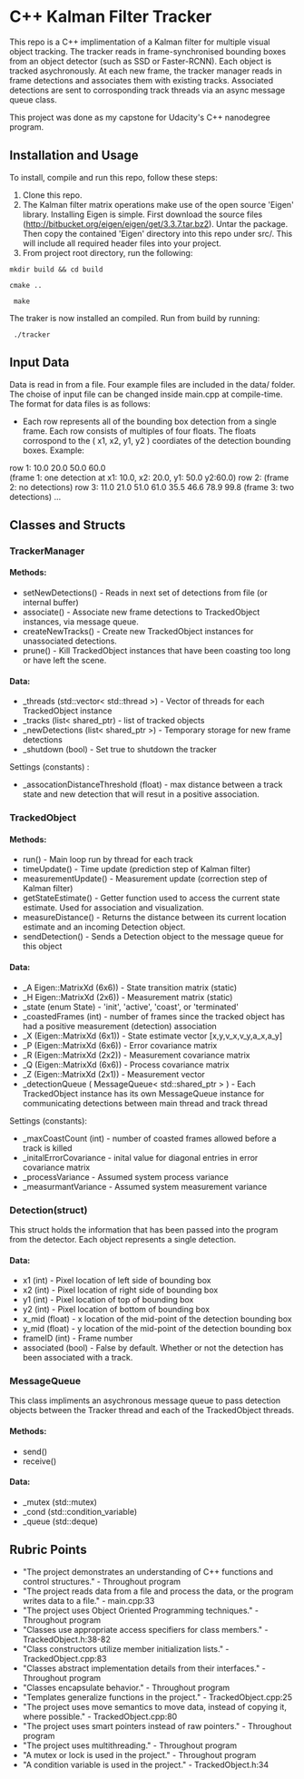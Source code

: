 # C++ Kalman Filter Tracker

This repo is a C++ implimentation of a Kalman filter for multiple visual object tracking. The tracker reads in frame-synchronised bounding boxes from an object detector (such as SSD or Faster-RCNN). Each object is tracked asychronously. At each new frame, the tracker manager reads in frame detections and associates them with existing tracks. Associated detections are sent to corrosponding track threads via an async message queue class. 

This project was done as my capstone for Udacity's C++ nanodegree program.  

## Installation and Usage
To install, compile and run this repo, follow these steps:
1. Clone this repo.
2. The Kalman filter matrix operations make use of the open source 'Eigen' library. Installing Eigen is simple. First download the source files (http://bitbucket.org/eigen/eigen/get/3.3.7.tar.bz2). Untar the package. Then copy the contained 'Eigen' directory into this repo under src/. This will include all required header files into your project.
3. From project root directory, run the following:
 
``` mkdir build && cd build ```
 
``` cmake .. ```
 
``` make```
 

The traker is now installed an compiled. Run from build by running:
 
``` ./tracker```

## Input Data
Data is read in from a file. Four example files are included in the data/ folder. The choise of input file can be changed inside main.cpp at compile-time. The format for data files is as follows:

- Each row represents all of the bounding box detection from a single frame. Each row consists of multiples of four floats. The floats corrospond to the ( x1, x2, y1, y2 ) coordiates of the detection bounding boxes. Example:

row 1: 10.0 20.0 50.0 60.0        
(frame 1: one detection at x1: 10.0, x2: 20.0, y1: 50.0 y2:60.0)
row 2:
(frame 2: no detections)
row 3: 11.0 21.0 51.0 61.0 35.5 46.6 78.9 99.8
(frame 3: two detections)
...



## Classes and Structs

### TrackerManager
#### Methods:
- setNewDetections() - Reads in next set of detections from file (or internal buffer)
- associate() - Associate new frame detections to TrackedObject instances, via message queue.
- createNewTracks() - Create new TrackedObject instances for unassociated detections. 
- prune() - Kill TrackedObject instances that have been coasting too long or have left the scene.

#### Data:
- _threads (std::vector< std::thread >) - Vector of threads for each TrackedObject instance
- _tracks (list< shared_ptr<TrackedObjects >) - list of tracked objects
- _newDetections (list< shared_ptr<Detection> >) - Temporary storage for new frame detections
- _shutdown (bool) - Set true to shutdown the tracker
 
Settings (constants) :
- _assocationDistanceThreshold (float) - max distance between a track state and new detection that will resut in a positive association.

### TrackedObject
#### Methods:
- run() - Main loop run by thread for each track
- timeUpdate() - Time update (prediction step of Kalman filter)
- measurementUpdate() - Measurement update (correction step of Kalman filter)
- getStateEstimate() - Getter function used to access the current state estimate. Used for association and visualization. 
- measureDistance() - Returns the distance between its current location estimate and an incoming Detection object.
- sendDetection() - Sends a Detection object to the message queue for this object
#### Data:
- _A Eigen::MatrixXd (6x6)) - State transition matrix (static) 
- _H Eigen::MatrixXd (2x6)) - Measurement matrix (static) 
- _state (enum State) - 'init', 'active', 'coast', or 'terminated' 
- _coastedFrames (int) - number of frames since the tracked object has had a positive measurement (detection) association
- _X (Eigen::MatrixXd (6x1)) - State estimate vector [x,y,v_x,v_y,a_x,a_y] 
- _P (Eigen::MatrixXd (6x6)) - Error covariance matrix
- _R (Eigen::MatrixXd (2x2)) - Measurement covariance matrix
- _Q (Eigen::MatrixXd (6x6)) - Process covariance matrix
- _Z (Eigen::MatrixXd (2x1)) - Measurement vector
- _detectionQueue ( MessageQueue< std::shared_ptr<Detection> > ) - Each TrackedObject instance has its own MessageQueue instance for communicating detections between main  thread and track thread

Settings (constants):
- _maxCoastCount (int) - number of coasted frames allowed before a track is killed
- _initalErrorCovariance - inital value for diagonal entries in error covariance matrix
-  _processVariance - Assumed system process variance
-  _measurmantVariance - Assumed system measurement variance

### Detection(struct)
This struct holds the information that has been passed into the program from the detector. Each object represents a single detection.

#### Data:
- x1 (int) - Pixel location of left side of bounding box
- x2 (int) - Pixel location of right side of bounding box
- y1 (int) - Pixel location of top of bounding box
- y2 (int) - Pixel location of bottom of bounding box
- x_mid (float) - x location of the mid-point of the detection bounding box
- y_mid (float) - y location of the mid-point of the detection bounding box
- frameID (int) - Frame number
- associated (bool) - False by default. Whether or not the detection has been associated with a track.
### MessageQueue
This class impliments an asychronous message queue to pass detection objects between the Tracker thread and each of the TrackedObject threads. 

#### Methods:
- send()
- receive()

#### Data:
- _mutex (std::mutex)
- _cond (std::condition_variable)
- _queue (std::deque<T>)


## Rubric Points
- "The project demonstrates an understanding of C++ functions and control structures." - Throughout program
- "The project reads data from a file and process the data, or the program writes data to a file." - main.cpp:33
- "The project uses Object Oriented Programming techniques." - Throughout program
- "Classes use appropriate access specifiers for class members." - TrackedObject.h:38-82
- "Class constructors utilize member initialization lists." - TrackedObject.cpp:83
- "Classes abstract implementation details from their interfaces." - Throughout program
- "Classes encapsulate behavior." - Throughout program
- "Templates generalize functions in the project." - TrackedObject.cpp:25
- "The project uses move semantics to move data, instead of copying it, where possible." - TrackedObject.cpp:80
- "The project uses smart pointers instead of raw pointers." - Throughout program
- "The project uses multithreading." - Throughout program
- "A mutex or lock is used in the project." - Throughout program
- "A condition variable is used in the project." - TrackedObject.h:34